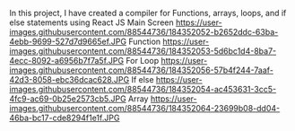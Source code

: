 In this project, I have created a compiler for Functions, arrays, loops, and if else statements using React JS 
Main Screen
https://user-images.githubusercontent.com/88544736/184352052-b2652ddc-63ba-4ebb-9699-527d7d9665ef.JPG
Function 
https://user-images.githubusercontent.com/88544736/184352053-5d6bc1d4-8ba7-4ecc-8092-a6956b7f7a5f.JPG
For Loop
https://user-images.githubusercontent.com/88544736/184352056-57b4f244-7aaf-42d3-8058-ebc36dcac628.JPG
If else
https://user-images.githubusercontent.com/88544736/184352054-ac453631-3cc5-4fc9-ac69-0b25e2573cb5.JPG
Array
https://user-images.githubusercontent.com/88544736/184352064-23699b08-dd04-46ba-bc17-cde8294f1e1f.JPG
